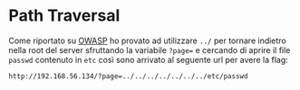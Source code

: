 # Path Traversal
Come riportato su [OWASP](https://owasp.org/www-community/attacks/Path_Traversal) ho provato ad utilizzare `../` per
tornare indietro nella root del server sfruttando la variabile `?page=` e cercando di aprire il file `passwd` contenuto
in `etc` così sono arrivato al seguente url per avere la flag:
```
http://192.168.56.134/?page=../../../../../../../etc/passwd
```